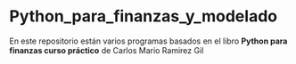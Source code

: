 # Python_para_finanzas_y_modelado
En este repositorio están varios programas basados en el libro **Python para finanzas curso práctico** de Carlos Mario Ramirez Gil
